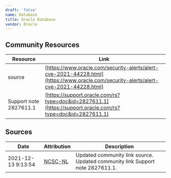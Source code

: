 ```yaml
---
draft: 'false'
name: Database
title: Oracle Database
vendor: Oracle
---
```



## Community Resources
| Resource | Link |
| --- | --- |
| source | [https://www.oracle.com/security-alerts/alert-cve-2021-44228.html](https://www.oracle.com/security-alerts/alert-cve-2021-44228.html) |
| Support note 2827611.1 | [https://support.oracle.com/rs?type=doc&id=2827611.1](https://support.oracle.com/rs?type=doc&id=2827611.1) |


## Sources
| Date | Attribution | Description |
| --- | --- | --- |
| 2021-12-13 9:13:54 | [NCSC-NL](https://github.com/NCSC-NL/log4shell/blob/main/software/README.md) | Updated community link source. Updated community link Support note 2827611.1.  |
